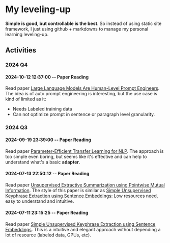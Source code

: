 # My leveling-up
**Simple is good, but controllable is the best**. So instead of using static site framework, 
I just using github + markdowns to manage my personal learning leveling-up.


## Activities
### 2024 Q4
#### 2024-10-12 12:37:00 -- Paper Reading
Read paper [Large Language Models Are Human-Level Prompt Engineers](https://github.com/innerNULL/leveling-up/tree/main/docs/paper-note/large-language-models-are-human-level-prompt-engineers).
The idea is of auto prompt engineering is interesting, but the use case is kind of limited as it:
* Needs Labeled training data
* Can not optimize prompt in sentence or paragraph level granularity. 

### 2024 Q3
#### 2024-09-19 23:39:00 -- Paper Reading
Read paper [Parameter-Efficient Transfer Learning for NLP](https://github.com/innerNULL/leveling-up/tree/main/docs/paper-note/parameter-efficient-transfer-learning-for-nlp). 
The approach is too simple even boring, but seems like it's effective and can 
help to understand what's a basic **adapter**.

#### 2024-07-13 22:50:12 -- Paper Reading
Read paper [Unsupervised Extractive Summarization using Pointwise Mutual Information](https://github.com/innerNULL/leveling-up/tree/main/docs/paper-note/unsupervised-extractive-summarization-using-pointwise-putual-information). 
The style of this paper is similar as [Simple Unsupervised Keyphrase Extraction using Sentence Embeddings](https://github.com/innerNULL/leveling-up/tree/main/docs/paper-note/simple-unsupervised-keyphras-extraction-using-sentence-smbeddings): 
Low resources need, easy to understand and intuitive.

#### 2024-07-11 23:15:25 -- Paper Reading
Read paper [Simple Unsupervised Keyphrase Extraction using Sentence Embeddings](https://github.com/innerNULL/leveling-up/tree/main/docs/paper-note/simple-unsupervised-keyphrase-extraction-using-sentence-smbeddings). 
This is a intuitive and elegant approach without depending a lot of resource (labeled data, GPUs, etc).

